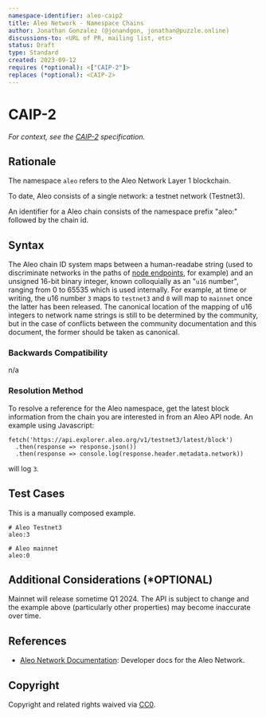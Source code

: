 ```yaml
---
namespace-identifier: aleo-caip2
title: Aleo Network - Namespace Chains
author: Jonathan Gonzalez (@jonandgon, jonathan@puzzle.online)
discussions-to: <URL of PR, mailing list, etc>
status: Draft
type: Standard
created: 2023-09-12
requires (*optional): <["CAIP-2"]>
replaces (*optional): <CAIP-2>
---
```


<!--You can leave these HTML comments in your merged CAIP and delete the 
 visible duplicate text guides, they will not appear and may be helpful to 
 refer to if you edit it again. This is the suggested template for new CAIPs.
 Note that an CAIP number will be assigned by an editor. When opening a pull
 request to submit your EIP, please use an abbreviated title in the 
 filename, `caipX.md`, all lowercase, no `-` between the CAIP and its 
 number.-->

# CAIP-2

*For context, see the [CAIP-2][] specification.*

## Rationale

The namespace `aleo` refers to the Aleo Network Layer 1 blockchain.

To date, Aleo consists of a single network: a testnet network (Testnet3).

An identifier for a Aleo chain consists of the namespace prefix "aleo:" followed by the chain id.

## Syntax

The Aleo chain ID system maps between a human-readabe string (used to discriminate networks in the paths of [node endpoints][], for example) and an unsigned 16-bit binary integer, known colloquially as an "`u16` number", ranging from 0 to 65535 which is used internally.
For example, at time or writing, the u16 number `3` maps to `testnet3` and `0` will map to `mainnet` once the latter has been released. 
The canonical location of the mapping of u16 integers to network name strings is still to be determined by the community, but in the case of conflicts between the community documentation and this document, the former should be taken as canonical. 

### Backwards Compatibility

n/a

### Resolution Method

To resolve a reference for the Aleo namespace, get the latest block information from the chain you are interested in from an Aleo API node. An example using Javascript:

```env
fetch('https://api.explorer.aleo.org/v1/testnet3/latest/block')
  .then(response => response.json())
  .then(response => console.log(response.header.metadata.network))
```

will log `3`.

## Test Cases

This is a manually composed example.

```env
# Aleo Testnet3
aleo:3

# Aleo mainnet
aleo:0
```

## Additional Considerations (*OPTIONAL)

Mainnet will release sometime Q1 2024. 
The API is subject to change and the example above (particularly other properties) may become inaccurate over time.

## References
<!--Links to external resources that help understanding the CAIP better. This can e.g. be links to existing implementations.-->
- [Aleo Network Documentation][]: Developer docs for the Aleo Network.

[Aleo Network Documentation]: https://developer.aleo.org
[node endpoints]: https://developer.aleo.org/testnet/getting_started/overview/#query-the-network
[CAIP-2]: https://chainAgnostic.org/CAIPS/caip-2

## Copyright

Copyright and related rights waived via [CC0](https://creativecommons.org/publicdomain/zero/1.0/).
